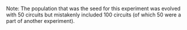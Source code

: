 Note: The population that was the seed for this experiment was evolved with 50 circuits but mistakenly included 100 circuits (of which 50 were a part of another experiment).